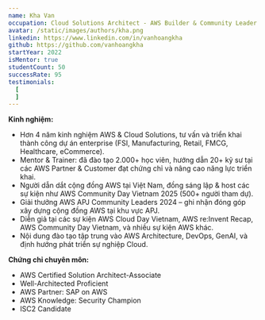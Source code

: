 ```yaml
---
name: Kha Van
occupation: Cloud Solutions Architect - AWS Builder & Community Leader
avatar: /static/images/authors/kha.png
linkedin: https://www.linkedin.com/in/vanhoangkha
github: https://github.com/vanhoangkha
startYear: 2022
isMentor: true
studentCount: 50
successRate: 95
testimonials:
  [
  ]
---
```


**Kinh nghiệm:**

- Hơn 4 năm kinh nghiệm AWS & Cloud Solutions, tư vấn và triển khai thành công dự án enterprise (FSI, Manufacturing, Retail, FMCG, Healthcare, eCommerce).
- Mentor & Trainer: đã đào tạo 2.000+ học viên, hướng dẫn 20+  kỹ sư tại các AWS Partner & Customer đạt chứng chỉ và nâng cao năng lực triển khai.
- Người dẫn dắt cộng đồng AWS tại Việt Nam, đồng sáng lập & host các sự kiện như AWS Community Day Vietnam 2025 (500+ người tham dự).
- Giải thưởng AWS APJ Community Leaders 2024 – ghi nhận đóng góp xây dựng cộng đồng AWS tại khu vực APJ.
- Diễn giả tại các sự kiện AWS Cloud Day Vietnam, AWS re:Invent Recap, AWS Community Day Vietnam, và nhiều sự kiện AWS khác.
- Nội dung đào tạo tập trung vào AWS Architecture, DevOps, GenAI, và định hướng phát triển sự nghiệp Cloud.

**Chứng chỉ chuyên môn:**

- AWS Certified Solution Architect-Associate
- Well-Architected Proficient
- AWS Partner: SAP on AWS
- AWS Knowledge: Security Champion
- ISC2 Candidate